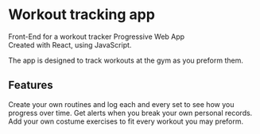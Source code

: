# Workout tracking app

Front-End for a workout tracker Progressive Web App<br/>
Created with React, using JavaScript.

The app is designed to track workouts at the gym as you preform them.

## Features
Create your own routines and log each and every set to see how you progress over time.
Get alerts when you break your own personal records.
Add your own costume exercises to fit every workout you may preform.
